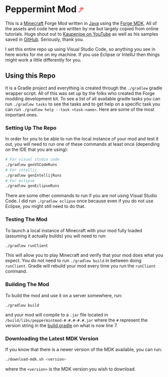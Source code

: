 # Peppermint Mod ![candy cane](./src/main/resources/assets/peppermintmod/textures/item/candy_cane.png)

This is a [Minecraft](https://www.minecraft.net/en-us) Forge Mod written in [Java](https://www.java.com/en/) using the [Forge MDK](https://files.minecraftforge.net/net/minecraftforge/forge/). All of the assets and code here are written by me but largely copied from online tutorials. Huge shout out to [Kaupenjoe on YouTube](https://www.youtube.com/channel/UCbzPhyLcO8VP25dZ7kaUyAw) as well as his samples saved in [GitHub](https://github.com/Tutorials-By-Kaupenjoe). Seriously, thank you.

I set this entire repo up using Visual Studio Code, so anything you see in here works for me on my machine. If you use Eclipse or IntelliJ then things might work a little differently for you.

## Using this Repo

It is a Gradle project and everything is created through the `./gradlew` gradle wrapper script. All of this was set up by the folks who created the Forge modding development kit. To see a list of all available gradle tasks you can run `./gradlew tasks` to see the tasks and to get help on a specific task you can run `./gradlew help --task <task-name>`. Here are some of the most important ones.

### Setting Up The Repo

In order for you to be able to run the local instance of your mod and test it out, you will need to run one of these commands at least once (depending on the IDE that you are using):

```bash
# For visual studio code
./gradlew genVSCodeRuns
# For intellij
./gradlew genIntellijRuns
# For eclipse
./gradlew genEclipseRuns
```

There are some other commands to run if you are not using Visual Studio Code. I did run `./gradlew eclipse` once because even if you do not use Eclipse, you might still need to do that.

### Testing The Mod

To launch a local instance of Minecraft with your mod fully loaded (assuming it actually builds) you will need to run:

```bash
./gradlew runClient
```

This will allow you to play Minecraft and verify that your mod does what you expect. You do not need to run `./gradlew build` in between doing `runClient`. Gradle will rebuild your mod every time you run the `runClient` command.

### Building The Mod

To build the mod and use it on a server somewhere, run:

```
./gradlew build
```

and your mod will compile to a `.jar` file located in `/build/libs/peppermintmod-#.#.#-#.#.jar` where the `#` represent the version string in the [build.gradle](./build.gradle) on what is now line 7.

### Downloading the Latest MDK Version

If you know that there is a newer version of the MDK available, you can run:

```bash
./download-mdk.sh <version>
```

where the `<version>` is the MDK version you wish to download.
